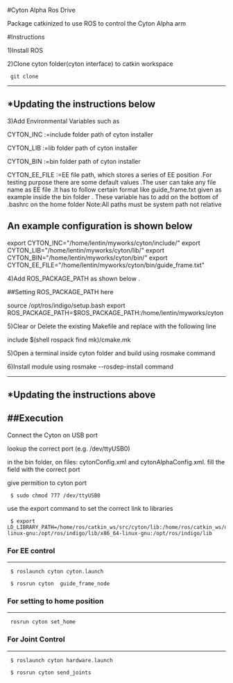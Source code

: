 
#Cyton Alpha Ros Drive

Package catkinized to use ROS to control the Cyton Alpha arm

#Instructions

1)Install ROS

2)Clone cyton folder(cyton interface) to catkin workspace

     git clone 

-------
*Updating the instructions below
-------
3)Add Environmental Variables such as 


CYTON_INC :=include folder path of cyton installer

CYTON_LIB :=lib folder path of cyton installer

CYTON_BIN :=bin folder path of cyton installer

CYTON_EE_FILE :=EE file path, which stores a series  of EE position .For testing purpose there are some default values  .The user can 
take any file name as EE file .It has to follow certain format like guide_frame.txt given as example inside the bin folder .
These variable has to add on the bottom of .bashrc on the home folder
Note:All paths must be system path not relative 

An example configuration is shown below
---------------------------------------

export CYTON_INC="/home/lentin/myworks/cyton/include/"
export CYTON_LIB="/home/lentin/myworks/cyton/lib/"
export CYTON_BIN="/home/lentin/myworks/cyton/bin/"
export CYTON_EE_FILE="/home/lentin/myworks/cyton/bin/guide_frame.txt"



4)Add ROS_PACKAGE_PATH as shown below .

##Setting ROS_PACKAGE_PATH here

source /opt/ros/indigo/setup.bash
export ROS_PACKAGE_PATH=$ROS_PACKAGE_PATH:/home/lentin/myworks/cyton


5)Clear or Delete the existing Makefile and replace with the following line

include $(shell rospack find mk)/cmake.mk

5)Open a terminal inside cyton folder and build using rosmake command

6)Install module using rosmake --rosdep-install command

---------------------------------------------------------------
*Updating the instructions above
---------------------------------------------------------------


##Execution 
---------

Connect the Cyton on USB port

lookup the correct port (e.g. /dev/ttyUSB0)

in the bin folder, on files: cytonConfig.xml and cytonAlphaConfig.xml. fill the field <portName>  with the correct port

give permition to cyton port

     $ sudo chmod 777 /dev/ttyUSB0

use the export command to set the correct link to libraries

     $ export LD_LIBRARY_PATH=/home/ros/catkin_ws/src/cyton/lib:/home/ros/catkin_ws/devel/lib:/home/ros/catkin_ws/devel/lib/x86_64-linux-gnu:/opt/ros/indigo/lib/x86_64-linux-gnu:/opt/ros/indigo/lib

### For EE control
-------------

     $ roslaunch cyton cyton.launch

     $ rosrun cyton  guide_frame_node

### For setting to home position
-----------------------------

     rosrun cyton set_home

### For Joint Control
-----------------

     $ roslaunch cyton hardware.launch

     $ rosrun cyton send_joints


